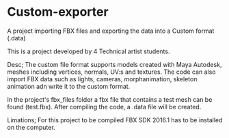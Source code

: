 # Custom-exporter
A project importing FBX files and exporting the data into a Custom format (.data)

This is a project developed by 4 Technical artist students. 

Desc;
The custom file format supports models created with Maya Autodesk, meshes including vertices, normals, UV:s and textures. The code can also import FBX data such as lights, cameras, morphanimation, skeleton animation adn write it to the custom format.

In the project's fbx_files folder a fbx file that contains a test mesh can be found (test.fbx). After compiling the code, a .data file will be created. 

Limations;
For this project to be compiled FBX SDK 2016.1 has to be installed on the computer.
